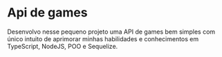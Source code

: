 # Api de games
Desenvolvo nesse pequeno projeto uma API de games bem simples com único intuito de aprimorar minhas habilidades e conhecimentos em TypeScript, NodeJS, POO e Sequelize.
